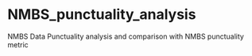 # NMBS_punctuality_analysis
NMBS Data Punctuality analysis and comparison with NMBS punctuality metric  
